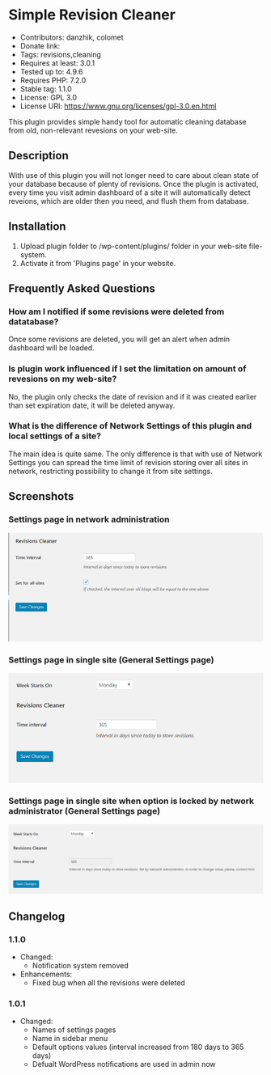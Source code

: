 # Simple Revision Cleaner

* Contributors: danzhik, colomet
* Donate link: 
* Tags: revisions,cleaning
* Requires at least: 3.0.1
* Tested up to: 4.9.6
* Requires PHP: 7.2.0
* Stable tag: 1.1.0
* License: GPL 3.0
* License URI: https://www.gnu.org/licenses/gpl-3.0.en.html
 
This plugin provides simple handy tool for automatic cleaning database from old, non-relevant revesions on your web-site.
 
## Description 
 
With use of this plugin you will not longer need to care about clean state of your database because of plenty of revisions. Once the plugin is activated, every time you visit admin dashboard of a site it will automatically detect reveions, which are older then you need, and flush them from database.
 
## Installation 
 
1. Upload plugin folder to /wp-content/plugins/ folder in your web-site file-system.
1. Activate it from 'Plugins page' in your website.
 
## Frequently Asked Questions 
 
### How am I notified if some revisions were deleted from datatabase? 

Once some revisions are deleted, you will get an alert when admin dashboard will be loaded.

### Is plugin work influenced if I set the limitation on amount of revesions on my web-site? 
 
No, the plugin only checks the date of revision and if it was created earlier than set expiration date, it will be deleted anyway.

### What is the difference of Network Settings of this plugin and local settings of a site? 

The main idea is quite same. The only difference is that with use of Network Settings you can spread the time limit of revision storing over all sites in network, restricting possibility to change it from site settings.
 
## Screenshots 

### Settings page in network administration
![Settings Page Network](/wp-assets/screenshot-1.png)
 
### Settings page in single site (General Settings page)
![Settings Page](/wp-assets/screenshot-2.png) 

### Settings page in single site when option is locked by network administrator (General Settings page)
![Settings Page](/wp-assets/screenshot-3.png) 

 
## Changelog 

### 1.1.0 
* Changed:
  * Notification system removed
* Enhancements:
  * Fixed bug when all the revisions were deleted

### 1.0.1  

* Changed:
  * Names of settings pages
  * Name in sidebar menu
  * Default options values (interval increased from 180 days to 365 days)
  * Defualt WordPress notifications are used in admin now
 
 